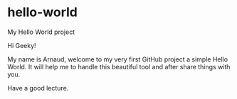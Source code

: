 # hello-world
My Hello World project

Hi Geeky!

My name is Arnaud, welcome to my very first GitHub project a simple Hello World.
It will help me to handle this beautiful tool and after share things with you.

Have a good lecture.

